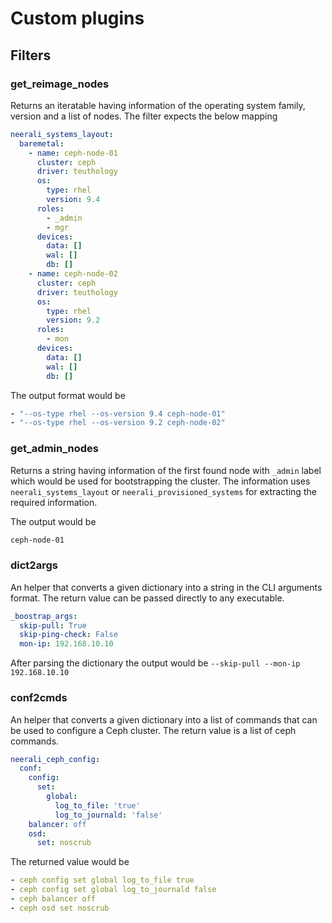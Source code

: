 # Custom plugins

## Filters

### get_reimage_nodes

Returns an iteratable having information of the operating system family,
version and a list of nodes. The filter expects the below mapping

```YAML
neerali_systems_layout:
  baremetal:
    - name: ceph-node-01
      cluster: ceph
      driver: teuthology
      os:
        type: rhel
        version: 9.4
      roles:
        - _admin
        - mgr
      devices:
        data: []
        wal: []
        db: []
    - name: ceph-node-02
      cluster: ceph
      driver: teuthology
      os:
        type: rhel
        version: 9.2
      roles:
        - mon
      devices:
        data: []
        wal: []
        db: []
```

The output format would be

```YAML
- "--os-type rhel --os-version 9.4 ceph-node-01"
- "--os-type rhel --os-version 9.2 ceph-node-02"
```

### get_admin_nodes

Returns a string having information of the first found node with `_admin` label
which would be used for bootstrapping the cluster. The information uses
`neerali_systems_layout` or `neerali_provisioned_systems` for extracting the
required information.

The output would be

```bash
ceph-node-01
```

### dict2args

An helper that converts a given dictionary into a string in the CLI arguments
format. The return value can be passed directly to any executable.

```YAML
_boostrap_args:
  skip-pull: True
  skip-ping-check: False
  mon-ip: 192.168.10.10
```

After parsing the dictionary the output would be
`--skip-pull --mon-ip 192.168.10.10`

### conf2cmds

An helper that converts a given dictionary into a list of commands that can be
used to configure a Ceph cluster. The return value is a list of ceph commands.

```YAML
neerali_ceph_config:
  conf:
    config:
      set:
        global:
          log_to_file: 'true'
          log_to_journald: 'false'
    balancer: off
    osd:
      set: noscrub
```

The returned value would be

```YAML
- ceph config set global log_to_file true
- ceph config set global log_to_journald false
- ceph balancer off
- ceph osd set noscrub
```
